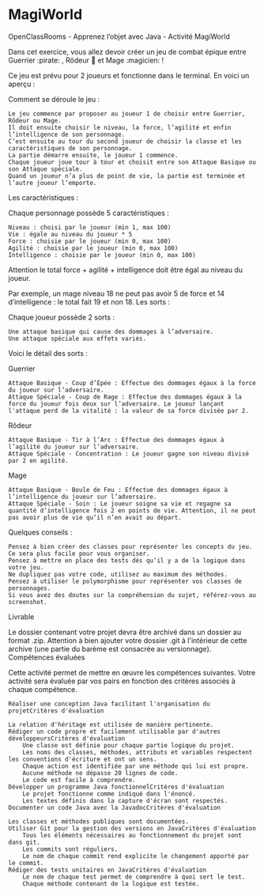# MagiWorld
OpenClassRooms - Apprenez l’objet avec Java - Activité MagiWorld

Dans cet exercice, vous allez devoir créer un jeu de combat épique entre Guerrier :pirate: , Rôdeur :ninja: et Mage :magicien: ! 

Ce jeu est prévu pour 2 joueurs et fonctionne dans le terminal. En voici un aperçu :

Comment se déroule le jeu :

    Le jeu commence par proposer au joueur 1 de choisir entre Guerrier, Rôdeur ou Mage.
    Il doit ensuite choisir le niveau, la force, l’agilité et enfin l’intelligence de son personnage.
    C’est ensuite au tour du second joueur de choisir la classe et les caractéristiques de son personnage.
    La partie démarre ensuite, le joueur 1 commence.
    Chaque joueur joue tour à tour et choisit entre son Attaque Basique ou son Attaque spéciale.
    Quand un joueur n’a plus de point de vie, la partie est terminée et l’autre joueur l’emporte.

Les caractéristiques :

Chaque personnage possède 5 caractéristiques :

    Niveau : choisi par le joueur (min 1, max 100)
    Vie : égale au niveau du joueur * 5
    Force : choisie par le joueur (min 0, max 100)
    Agilité : choisie par le joueur (min 0, max 100)
    Intelligence : choisie par le joueur (min 0, max 100)

Attention le total force + agilité + intelligence doit être égal au niveau du joueur.

Par exemple, un mage niveau 18 ne peut pas avoir 5 de force et 14 d’intelligence : le total fait 19 et non 18.
Les sorts :

Chaque joueur possède 2 sorts :

    Une attaque basique qui cause des dommages à l’adversaire.
    Une attaque spéciale aux effets variés.

Voici le détail des sorts :

Guerrier

    Attaque Basique - Coup d’Épée : Effectue des dommages égaux à la force du joueur sur l’adversaire.
    Attaque Spéciale - Coup de Rage : Effectue des dommages égaux à la force du joueur fois deux sur l’adversaire. Le joueur lançant l'attaque perd de la vitalité : la valeur de sa force divisée par 2.

Rôdeur

    Attaque Basique - Tir à l’Arc : Effectue des dommages égaux à l’agilité du joueur sur l’adversaire.
    Attaque Spéciale - Concentration : Le joueur gagne son niveau divisé par 2 en agilité.

Mage

    Attaque Basique - Boule de Feu : Effectue des dommages égaux à l’intelligence du joueur sur l’adversaire.
    Attaque Spéciale - Soin : Le joueur soigne sa vie et regagne sa quantité d’intelligence fois 2 en points de vie. Attention, il ne peut pas avoir plus de vie qu’il n’en avait au départ.

Quelques conseils :

    Pensez à bien créer des classes pour représenter les concepts du jeu. Ce sera plus facile pour vous organiser.
    Pensez à mettre en place des tests dès qu’il y a de la logique dans votre jeu.
    Ne dupliquez pas votre code, utilisez au maximum des méthodes.
    Pensez à utiliser le polymorphisme pour représenter vos classes de personnages.
    Si vous avez des doutes sur la compréhension du sujet, référez-vous au screenshot.

Livrable

Le dossier contenant votre projet devra être archivé dans un dossier au format .zip. Attention à bien ajouter votre dossier .git à l'intérieur de cette archive (une partie du barème est consacrée au versionnage).
Compétences évaluées

Cette activité permet de mettre en œuvre les compétences suivantes. Votre activité sera évaluée par vos pairs en fonction des critères associés à chaque compétence.

    Réaliser une conception Java facilitant l'organisation du projetCritères d'évaluation

    La relation d'héritage est utilisée de manière pertinente.
    Rédiger un code propre et facilement utilisable par d'autres développeursCritères d'évaluation
        Une classe est définie pour chaque partie logique du projet.
        Les noms des classes, méthodes, attributs et variables respectent les conventions d'écriture et ont un sens.
        Chaque action est identifiée par une méthode qui lui est propre.
        Aucune méthode ne dépasse 20 lignes de code.
        Le code est facile à comprendre.
    Développer un programme Java fonctionnelCritères d'évaluation
        Le projet fonctionne comme indiqué dans l'énoncé.
        Les textes définis dans la capture d'écran sont respectés.
    Documenter un code Java avec la JavadocCritères d'évaluation

    Les classes et méthodes publiques sont documentées.
    Utiliser Git pour la gestion des versions en JavaCritères d'évaluation
        Tous les éléments nécessaires au fonctionnement du projet sont dans git.
        Les commits sont réguliers.
        Le nom de chaque commit rend explicite le changement apporté par le commit.
    Rédiger des tests unitaires en JavaCritères d'évaluation
        Le nom de chaque test permet de comprendre à quoi sert le test.
        Chaque méthode contenant de la logique est testée.

